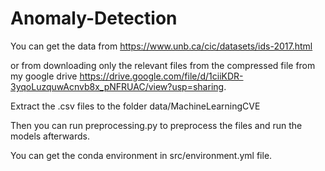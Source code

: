 # Anomaly-Detection

You can get the data from https://www.unb.ca/cic/datasets/ids-2017.html 

or from downloading only the relevant files from the compressed file from my google drive https://drive.google.com/file/d/1ciiKDR-3yqoLuzquwAcnvb8x_pNFRUAC/view?usp=sharing.

Extract the .csv files to the folder data/MachineLearningCVE

Then you can run preprocessing.py to preprocess the files and run the models afterwards. 

You can get the conda environment in src/environment.yml file.
